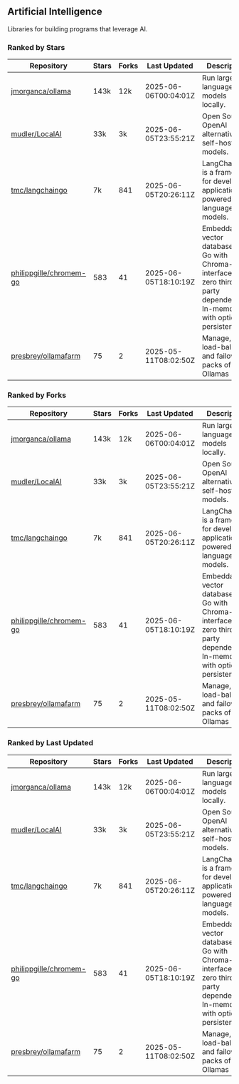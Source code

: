 ## Artificial Intelligence

Libraries for building programs that leverage AI.

### Ranked by Stars

| Repository | Stars | Forks | Last Updated | Description | 
|------------|-------|-------|--------------|-------------|
| [jmorganca/ollama](https://github.com/jmorganca/ollama) | 143k | 12k | 2025-06-06T00:04:01Z |  Run large language models locally. |
| [mudler/LocalAI](https://github.com/mudler/LocalAI) | 33k | 3k | 2025-06-05T23:55:21Z |  Open Source OpenAI alternative, self-host AI models. |
| [tmc/langchaingo](https://github.com/tmc/langchaingo) | 7k | 841 | 2025-06-05T20:26:11Z |  LangChainGo is a framework for developing applications powered by language models. |
| [philippgille/chromem-go](https://github.com/philippgille/chromem-go) | 583 | 41 | 2025-06-05T18:10:19Z |  Embeddable vector database for Go with Chroma-like interface and zero third-party dependencies. In-memory with optional persistence. |
| [presbrey/ollamafarm](https://github.com/presbrey/ollamafarm) | 75 | 2 | 2025-05-11T08:02:50Z |  Manage, load-balance, and failover packs of Ollamas |

### Ranked by Forks

| Repository | Stars | Forks | Last Updated | Description | 
|------------|-------|-------|--------------|-------------|
| [jmorganca/ollama](https://github.com/jmorganca/ollama) | 143k | 12k | 2025-06-06T00:04:01Z |  Run large language models locally. |
| [mudler/LocalAI](https://github.com/mudler/LocalAI) | 33k | 3k | 2025-06-05T23:55:21Z |  Open Source OpenAI alternative, self-host AI models. |
| [tmc/langchaingo](https://github.com/tmc/langchaingo) | 7k | 841 | 2025-06-05T20:26:11Z |  LangChainGo is a framework for developing applications powered by language models. |
| [philippgille/chromem-go](https://github.com/philippgille/chromem-go) | 583 | 41 | 2025-06-05T18:10:19Z |  Embeddable vector database for Go with Chroma-like interface and zero third-party dependencies. In-memory with optional persistence. |
| [presbrey/ollamafarm](https://github.com/presbrey/ollamafarm) | 75 | 2 | 2025-05-11T08:02:50Z |  Manage, load-balance, and failover packs of Ollamas |

### Ranked by Last Updated

| Repository | Stars | Forks | Last Updated | Description | 
|------------|-------|-------|--------------|-------------|
| [jmorganca/ollama](https://github.com/jmorganca/ollama) | 143k | 12k | 2025-06-06T00:04:01Z |  Run large language models locally. |
| [mudler/LocalAI](https://github.com/mudler/LocalAI) | 33k | 3k | 2025-06-05T23:55:21Z |  Open Source OpenAI alternative, self-host AI models. |
| [tmc/langchaingo](https://github.com/tmc/langchaingo) | 7k | 841 | 2025-06-05T20:26:11Z |  LangChainGo is a framework for developing applications powered by language models. |
| [philippgille/chromem-go](https://github.com/philippgille/chromem-go) | 583 | 41 | 2025-06-05T18:10:19Z |  Embeddable vector database for Go with Chroma-like interface and zero third-party dependencies. In-memory with optional persistence. |
| [presbrey/ollamafarm](https://github.com/presbrey/ollamafarm) | 75 | 2 | 2025-05-11T08:02:50Z |  Manage, load-balance, and failover packs of Ollamas |

